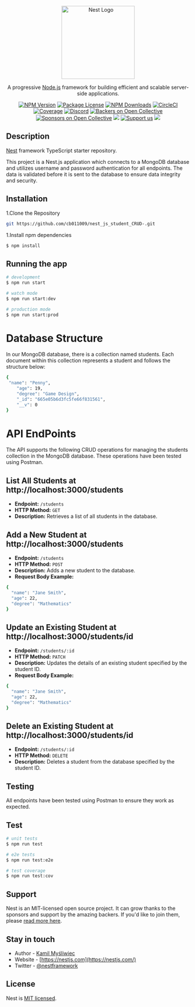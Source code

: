 <p align="center">
  <a href="http://nestjs.com/" target="blank"><img src="https://nestjs.com/img/logo-small.svg" width="200" alt="Nest Logo" /></a>
</p>

[circleci-image]: https://img.shields.io/circleci/build/github/nestjs/nest/master?token=abc123def456
[circleci-url]: https://circleci.com/gh/nestjs/nest

  <p align="center">A progressive <a href="http://nodejs.org" target="_blank">Node.js</a> framework for building efficient and scalable server-side applications.</p>
    <p align="center">
<a href="https://www.npmjs.com/~nestjscore" target="_blank"><img src="https://img.shields.io/npm/v/@nestjs/core.svg" alt="NPM Version" /></a>
<a href="https://www.npmjs.com/~nestjscore" target="_blank"><img src="https://img.shields.io/npm/l/@nestjs/core.svg" alt="Package License" /></a>
<a href="https://www.npmjs.com/~nestjscore" target="_blank"><img src="https://img.shields.io/npm/dm/@nestjs/common.svg" alt="NPM Downloads" /></a>
<a href="https://circleci.com/gh/nestjs/nest" target="_blank"><img src="https://img.shields.io/circleci/build/github/nestjs/nest/master" alt="CircleCI" /></a>
<a href="https://coveralls.io/github/nestjs/nest?branch=master" target="_blank"><img src="https://coveralls.io/repos/github/nestjs/nest/badge.svg?branch=master#9" alt="Coverage" /></a>
<a href="https://discord.gg/G7Qnnhy" target="_blank"><img src="https://img.shields.io/badge/discord-online-brightgreen.svg" alt="Discord"/></a>
<a href="https://opencollective.com/nest#backer" target="_blank"><img src="https://opencollective.com/nest/backers/badge.svg" alt="Backers on Open Collective" /></a>
<a href="https://opencollective.com/nest#sponsor" target="_blank"><img src="https://opencollective.com/nest/sponsors/badge.svg" alt="Sponsors on Open Collective" /></a>
  <a href="https://paypal.me/kamilmysliwiec" target="_blank"><img src="https://img.shields.io/badge/Donate-PayPal-ff3f59.svg"/></a>
    <a href="https://opencollective.com/nest#sponsor"  target="_blank"><img src="https://img.shields.io/badge/Support%20us-Open%20Collective-41B883.svg" alt="Support us"></a>
  <a href="https://twitter.com/nestframework" target="_blank"><img src="https://img.shields.io/twitter/follow/nestframework.svg?style=social&label=Follow"></a>
</p>
  <!--[![Backers on Open Collective](https://opencollective.com/nest/backers/badge.svg)](https://opencollective.com/nest#backer)
  [![Sponsors on Open Collective](https://opencollective.com/nest/sponsors/badge.svg)](https://opencollective.com/nest#sponsor)-->

## Description

[Nest](https://github.com/nestjs/nest) framework TypeScript starter repository.

This project is a Nest.js application which connects to a MongoDB database and utilizes username and password authentication for all endpoints. The data is validated before it is sent to the database to ensure data integrity and security.

## Installation

1.Clone the Repository 

```bash
git https://github.com/cb011009/nest_js_student_CRUD-.git
```
1.Install npm dependencies 

```bash
$ npm install
```

## Running the app

```bash
# development
$ npm run start

# watch mode
$ npm run start:dev

# production mode
$ npm run start:prod
```

# Database Structure
In our MongoDB database, there is a collection named students. Each document within this collection represents a student and follows the structure below:

```bash
{
 "name": "Penny",
    "age": 19,
    "degree": "Game Design",
    "_id": "665e05b6d3fc5fe66f831561",
    "__v": 0
}
```

# API EndPoints

The API supports the following CRUD operations for managing the students collection in the MongoDB database. These operations have been tested using Postman.

## List All Students at http://localhost:3000/students

- **Endpoint:** `/students`
- **HTTP Method:** `GET`
- **Description:** Retrieves a list of all students in the database.

## Add a New Student at http://localhost:3000/students

- **Endpoint:** `/students`
- **HTTP Method:** `POST`
- **Description:** Adds a new student to the database.
- **Request Body Example:**


```bash
{
  "name": "Jane Smith",
  "age": 22,
  "degree": "Mathematics"
}
```

## Update an Existing Student at http://localhost:3000/students/id

- **Endpoint:** `/students/:id`
- **HTTP Method:** `PATCH`
- **Description:** Updates the details of an existing student specified by the student ID.
- **Request Body Example:**


```bash
{
  "name": "Jane Smith",
  "age": 22,
  "degree": "Mathematics"
}
```

## Delete an Existing Student at http://localhost:3000/students/id

- **Endpoint:** `/students/:id`
- **HTTP Method:** `DELETE`
- **Description:** Deletes a student from the database specified by the student ID.

## Testing

All endpoints have been tested using Postman to ensure they work as expected.

## Test

```bash
# unit tests
$ npm run test

# e2e tests
$ npm run test:e2e

# test coverage
$ npm run test:cov
```

## Support

Nest is an MIT-licensed open source project. It can grow thanks to the sponsors and support by the amazing backers. If you'd like to join them, please [read more here](https://docs.nestjs.com/support).

## Stay in touch

- Author - [Kamil Myśliwiec](https://kamilmysliwiec.com)
- Website - [https://nestjs.com](https://nestjs.com/)
- Twitter - [@nestframework](https://twitter.com/nestframework)

## License

Nest is [MIT licensed](LICENSE).
